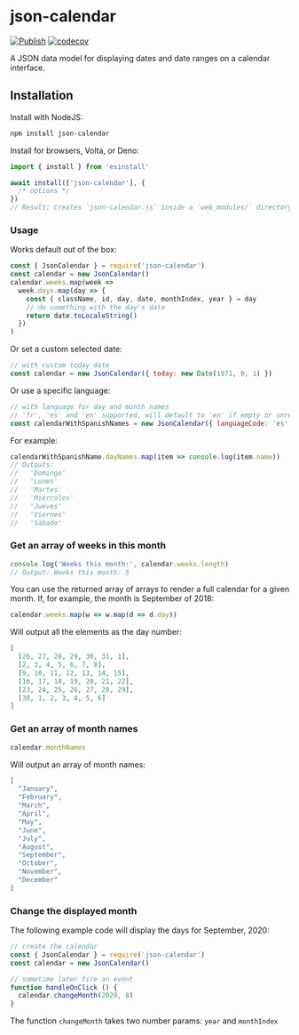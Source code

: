 # json-calendar

[![Publish](https://github.com/rxgx/json-calendar/actions/workflows/publish.yml/badge.svg)](https://github.com/rxgx/json-calendar/actions/workflows/publish.yml)
[![codecov](https://codecov.io/gh/rxgx/json-calendar/branch/main/graph/badge.svg?token=uETifPQbG3)](undefined)

A JSON data model for displaying dates and date ranges on a calendar interface.

## Installation

Install with NodeJS:

```sh
npm install json-calendar
```

Install for browsers, Volta, or Deno:

```js
import { install } from 'esinstall'

await install(['json-calendar'], {
  /* options */
})
// Result: Creates `json-calendar.js` inside a `web_modules/` directory in your current directory.
```

### Usage

Works default out of the box:

```js
const { JsonCalendar } = require('json-calendar')
const calendar = new JsonCalendar()
calendar.weeks.map(week =>
  week.days.map(day => {
    const { className, id, day, date, monthIndex, year } = day
    // do something with the day's data
    return date.toLocaleString()
  })
)
```

Or set a custom selected date:

```js
// with custom today date
const calendar = new JsonCalendar({ today: new Date(1971, 0, 1) })
```

Or use a specific language:

```js
// with language for day and month names
// 'fr', 'es' and 'en' supported, will default to 'en' if empty or unrecognized
const calendarWithSpanishNames = new JsonCalendar({ languageCode: 'es' })
```

For example:

```js
calendarWithSpanishName.dayNames.map(item => console.log(item.name))
// Outputs:
//   'Domingo'
//   'Lunes'
//   'Martes'
//   'Miércoles'
//   'Jueves'
//   'Viernes'
//   'Sábado'
```

### Get an array of weeks in this month

```js
console.log('Weeks this month:', calendar.weeks.length)
// Output: Weeks this month: 5
```

You can use the returned array of arrays to render a full calendar for a given month. If, for example, the month is September of 2018:

```js
calendar.weeks.map(w => w.map(d => d.day))
```

Will output all the elements as the day number:

```json
[
  [26, 27, 28, 29, 30, 31, 1],
  [2, 3, 4, 5, 6, 7, 8],
  [9, 10, 11, 12, 13, 14, 15],
  [16, 17, 18, 19, 20, 21, 22],
  [23, 24, 25, 26, 27, 28, 29],
  [30, 1, 2, 3, 4, 5, 6]
]
```

### Get an array of month names

```js
calendar.monthNames
```

Will output an array of month names:

```json
[
  "January",
  "February",
  "March",
  "April",
  "May",
  "June",
  "July",
  "August",
  "September",
  "October",
  "November",
  "December"
]
```

### Change the displayed month

The following example code will display the days for September, 2020:

```js
// create the calendar
const { JsonCalendar } = require('json-calendar')
const calendar = new JsonCalendar()

// sometime later fire an event
function handleOnClick () {
  calendar.changeMonth(2020, 8)
}
```

The function `changeMonth` takes two number params: `year` and `monthIndex`
